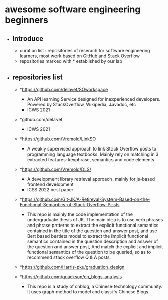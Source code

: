 # awesome software engineering beginners

- ## Introduce

  - curation list : repositories of reserach for software engineering learners, most work based on GitHub and Stack Overflow
  - repositories marked with * established by our lab

- ## repositories list

  - *https://github.com/delavet/SOworkspace
    - An API learning Service designed for inexperienced developers. Powered by StackOverflow, Wikipedia, Javadoc, etc
    - ICWS 2021
  - *github.com/delavet

    - ICWS 2021
  - *https://github.com/Vremold/LinkSO
    - A weakly supervised approach to link Stack Overflow posts to programming language textbooks. Mainly rely on matching in 3 extracted features: keyphrase, semantics and code elements
  - *https://github.com/Vremold/DLS/
    - A development library retrieval approach, mainly for js-based frontend development
    - ICSS 2022 best paper
  - *https://github.com/Git-JK/A-Retireval-System-Based-on-the-Functional-Semantics-of-Stack-Overflow-Posts
    - This repo is mainly the code implementation of the undergraduate thesis of JK. The main idea is to use verb phrases and phrase patterns to extract the explicit functional semantics contained in the title of the question and answer post, and use Bert based bertlets model to extract the implicit functional semantics contained in the question description and answer of the question and answer post, And match the explicit and implicit functional semantics of the question to be queried, so as to recommend stack overflow Q & A posts.
  - *https://github.com/Harris-pku/graduation_design
  - *https://github.com/quackson/cn_blogs-analysis
    - This repo is a study of cnblog, a Chinese technology community. It uses graph method to model and classify Chinese Blogs.

 